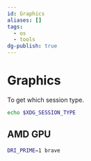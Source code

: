 ```yaml
---
id: Graphics
aliases: []
tags:
  - os
  - tools
dg-publish: true
---
```

# Graphics

To get which session type.

```bash
echo $XDG_SESSION_TYPE

```

## AMD GPU

```bash
DRI_PRIME=1 brave 

```